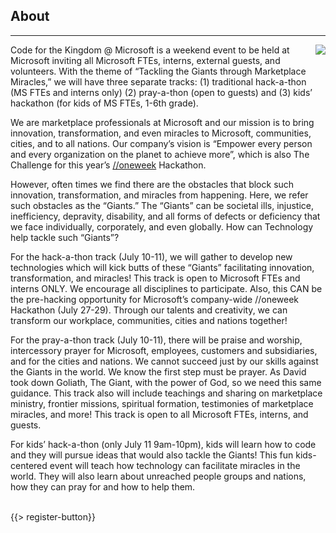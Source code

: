## <i class="icon fa-book"></i> About
---
<img src="{{assets}}/images/events/c4tk_microsoft.png" style="float:right"/>
<p style="margin-right: 20px">Code for the Kingdom @ Microsoft is a weekend event to be held at Microsoft inviting all Microsoft FTEs, interns, external guests, and volunteers. With the theme of “Tackling the Giants through Marketplace Miracles,” we will have three separate tracks: (1) traditional hack-a-thon (MS FTEs and interns only) (2) pray-a-thon (open to guests) and (3) kids’ hackathon (for kids of MS FTEs, 1-6th grade).</p>

We are marketplace professionals at Microsoft and our mission is to bring innovation, transformation, and even miracles to Microsoft, communities, cities, and to all nations. Our company’s vision is “Empower every person and every organization on the planet to achieve more”, which is also The Challenge for this year’s <a href="http://oneweek">//oneweek</a> Hackathon. 

However, often times we find there are the obstacles that block such innovation, transformation, and miracles from happening. Here, we refer such obstacles as the “Giants.” The “Giants” can be societal ills, injustice, inefficiency, depravity, disability, and all forms of defects or deficiency that we face individually, corporately, and even globally. How can Technology help tackle such “Giants”? 

For the hack-a-thon track (July 10-11), we will gather to develop new technologies which will kick butts of these “Giants” facilitating innovation, transformation, and miracles! This track is open to Microsoft FTEs and interns ONLY. We encourage all disciplines to participate. Also, this CAN be the pre-hacking opportunity for Microsoft’s company-wide //oneweek Hackathon (July 27-29). Through our talents and creativity, we can transform our workplace, communities, cities and nations together!

For the pray-a-thon track (July 10-11), there will be praise and worship, intercessory prayer for Microsoft, employees, customers and subsidiaries, and for the cities and nations. We cannot succeed just by our skills against  the Giants in the world. We know the first step must be prayer. As David took down Goliath, The Giant, with the power of God, so we need this same guidance. This track also will include teachings and sharing on marketplace ministry, frontier missions, spiritual formation, testimonies of marketplace miracles, and more! This track is open to all Microsoft FTEs, interns, and guests.

For kids’ hack-a-thon (only July 11 9am-10pm), kids will learn how to code and they will pursue ideas that would also tackle the Giants! This fun kids-centered event will teach how technology can  facilitate miracles in the world. They will also learn about unreached people groups and nations, how they can pray for and how to help them. 

<br>
{{> register-button}}

